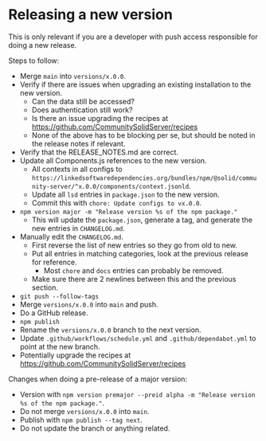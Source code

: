 # Releasing a new version

This is only relevant if you are a developer with push access responsible for doing a new release.

Steps to follow:
 * Merge `main` into `versions/x.0.0`.
 * Verify if there are issues when upgrading an existing installation to the new version.
   * Can the data still be accessed?
   * Does authentication still work?
   * Is there an issue upgrading the recipes at https://github.com/CommunitySolidServer/recipes
   * None of the above has to be blocking per se, but should be noted in the release notes if relevant.
 * Verify that the RELEASE_NOTES.md are correct.
 * Update all Components.js references to the new version.
   * All contexts in all configs to 
     `https://linkedsoftwaredependencies.org/bundles/npm/@solid/community-server/^x.0.0/components/context.jsonld`.
   * Update all `lsd` entries in `package.json` to the new version.
   * Commit this with `chore: Update configs to vx.0.0`.
 * `npm version major -m "Release version %s of the npm package."`
   * This will update the `package.json`, generate a tag, and generate the new entries in `CHANGELOG.md`.
 * Manually edit the `CHANGELOG.md`.
   * First reverse the list of new entries so they go from old to new.
   * Put all entries in matching categories, look at the previous release for reference.
     * Most `chore` and `docs` entries can probably be removed.
   * Make sure there are 2 newlines between this and the previous section.
 * `git push --follow-tags`
 * Merge `versions/x.0.0` into `main` and push.
 * Do a GitHub release.
 * `npm publish`
 * Rename the `versions/x.0.0` branch to the next version.
 * Update `.github/workflows/schedule.yml` and `.github/dependabot.yml` to point at the new branch.
 * Potentially upgrade the recipes at https://github.com/CommunitySolidServer/recipes
 
Changes when doing a pre-release of a major version:
 * Version with `npm version premajor --preid alpha -m "Release version %s of the npm package."`.
 * Do not merge `versions/x.0.0` into `main`.
 * Publish with `npm publish --tag next`.
 * Do not update the branch or anything related.
